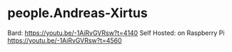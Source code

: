 # people.Andreas-Xirtus
Bard: https://youtu.be/-1AiRvGVRsw?t=4140 Self Hosted: on Raspberry Pi https://youtu.be/-1AiRvGVRsw?t=4560
